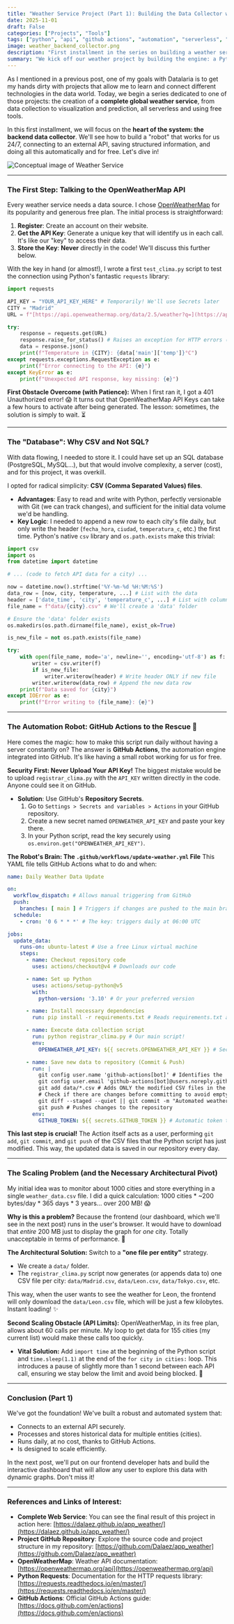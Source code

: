 ```yaml
---
title: "Weather Service Project (Part 1): Building the Data Collector with Python and GitHub Actions"
date: 2025-11-01
draft: False
categories: ["Projects", "Tools"]
tags: ["python", "api", "github actions", "automation", "serverless", "data", "backend"]
image: weather_backend_collector.png
description: "First installment in the series on building a weather service. We focus on the backend: connecting to the OpenWeatherMap API, storing data in CSV, and automating everything 24/7 for free with GitHub Actions."
summary: "We kick off our weather project by building the engine: a Python script that talks to an API, saves historical data, and runs daily thanks to GitHub Actions. I'll share the tricks and challenges!"
---
```


As I mentioned in a previous post, one of my goals with Datalaria is to get my hands dirty with projects that allow me to learn and connect different technologies in the data world. Today, we begin a series dedicated to one of those projects: the creation of a **complete global weather service**, from data collection to visualization and prediction, all serverless and using free tools.

In this first installment, we will focus on the **heart of the system: the backend data collector**. We'll see how to build a "robot" that works for us 24/7, connecting to an external API, saving structured information, and doing all this automatically and for free. Let's dive in!

![Conceptual image of Weather Service](AI_App_Weather_Image.png)

---

### The First Step: Talking to the OpenWeatherMap API

Every weather service needs a data source. I chose [OpenWeatherMap](https://openweathermap.org/) for its popularity and generous free plan. The initial process is straightforward:

1.  **Register**: Create an account on their website.
2.  **Get the API Key**: Generate a unique key that will identify us in each call. It's like our "key" to access their data.
3.  **Store the Key**: **Never** directly in the code! We'll discuss this further below.

With the key in hand (or almost!), I wrote a first `test_clima.py` script to test the connection using Python's fantastic `requests` library:

```python
import requests

API_KEY = "YOUR_API_KEY_HERE" # Temporarily! We'll use Secrets later
CITY = "Madrid"
URL = f"[https://api.openweathermap.org/data/2.5/weather?q=](https://api.openweathermap.org/data/2.5/weather?q=){CITY}&appid={API_KEY}&units=metric&lang=es"

try:
    response = requests.get(URL)
    response.raise_for_status() # Raises an exception for HTTP errors (4xx or 5xx)
    data = response.json()
    print(f"Temperature in {CITY}: {data['main']['temp']}°C")
except requests.exceptions.RequestException as e:
    print(f"Error connecting to the API: {e}")
except KeyError as e:
    print(f"Unexpected API response, key missing: {e}")
```

**First Obstacle Overcome (with Patience):** When I first ran it, I got a 401 Unauthorized error! 😱 It turns out that OpenWeatherMap API Keys can take a few hours to activate after being generated. The lesson: sometimes, the solution is simply to wait. ⏳

-----

### The "Database": Why CSV and Not SQL?

With data flowing, I needed to store it. I could have set up an SQL database (PostgreSQL, MySQL...), but that would involve complexity, a server (cost), and for this project, it was overkill.

I opted for radical simplicity: **CSV (Comma Separated Values) files**.

  * **Advantages**: Easy to read and write with Python, perfectly versionable with Git (we can track changes), and sufficient for the initial data volume we'd be handling.
  * **Key Logic**: I needed to append a new row to each city's file daily, but only write the header (`fecha_hora`, `ciudad`, `temperatura_c`, etc.) the first time. Python's native `csv` library and `os.path.exists` make this trivial:

```python
import csv
import os
from datetime import datetime

# ... (code to fetch API data for a city) ...

now = datetime.now().strftime('%Y-%m-%d %H:%M:%S')
data_row = [now, city, temperature, ...] # List with the data
header = ['date_time', 'city', 'temperature_c', ...] # List with column names
file_name = f"data/{city}.csv" # We'll create a 'data' folder

# Ensure the 'data' folder exists
os.makedirs(os.path.dirname(file_name), exist_ok=True)

is_new_file = not os.path.exists(file_name)

try:
    with open(file_name, mode='a', newline='', encoding='utf-8') as f:
        writer = csv.writer(f)
        if is_new_file:
            writer.writerow(header) # Write header ONLY if new file
        writer.writerow(data_row) # Append the new data row
    print(f"Data saved for {city}")
except IOError as e:
    print(f"Error writing to {file_name}: {e}")
```

-----

### The Automation Robot: GitHub Actions to the Rescue 🤖

Here comes the magic: how to make this script run daily without having a server constantly on? The answer is **GitHub Actions**, the automation engine integrated into GitHub. It's like having a small robot working for us for free.

**Security First: Never Upload Your API Key!**
The biggest mistake would be to upload `registrar_clima.py` with the `API_KEY` written directly in the code. Anyone could see it on GitHub.

  * **Solution**: Use GitHub's **Repository Secrets**.
    1.  Go to `Settings > Secrets and variables > Actions` in your GitHub repository.
    2.  Create a new secret named `OPENWEATHER_API_KEY` and paste your key there.
    3.  In your Python script, read the key securely using `os.environ.get("OPENWEATHER_API_KEY")`.

**The Robot's Brain: The `.github/workflows/update-weather.yml` File**
This YAML file tells GitHub Actions what to do and when:

```yaml
name: Daily Weather Data Update

on:
  workflow_dispatch: # Allows manual triggering from GitHub
  push:
    branches: [ main ] # Triggers if changes are pushed to the main branch
  schedule:
    - cron: '0 6 * * *' # The key: triggers daily at 06:00 UTC

jobs:
  update_data:
    runs-on: ubuntu-latest # Use a free Linux virtual machine
    steps:
      - name: Checkout repository code
        uses: actions/checkout@v4 # Downloads our code

      - name: Set up Python
        uses: actions/setup-python@v5
        with:
          python-version: '3.10' # Or your preferred version

      - name: Install necessary dependencies
        run: pip install -r requirements.txt # Reads requirements.txt and installs requests, etc.

      - name: Execute data collection script
        run: python registrar_clima.py # Our main script!
        env:
          OPENWEATHER_API_KEY: ${{ secrets.OPENWEATHER_API_KEY }} # Securely injects the secret

      - name: Save new data to repository (Commit & Push)
        run: |
          git config user.name 'github-actions[bot]' # Identifies the 'bot'
          git config user.email 'github-actions[bot]@users.noreply.github.com'
          git add data/*.csv # Adds ONLY the modified CSV files in the 'data' folder
          # Check if there are changes before committing to avoid empty commits
          git diff --staged --quiet || git commit -m "Automated weather data update 🤖"
          git push # Pushes changes to the repository
        env:
          GITHUB_TOKEN: ${{ secrets.GITHUB_TOKEN }} # Automatic token to allow the push
```

**This last step is crucial!** The Action itself acts as a user, performing `git add`, `git commit`, and `git push` of the CSV files that the Python script has just modified. This way, the updated data is saved in our repository every day.

-----

### The Scaling Problem (and the Necessary Architectural Pivot)

My initial idea was to monitor about 1000 cities and store everything in a single `weather_data.csv` file. I did a quick calculation: 1000 cities \* \~200 bytes/day \* 365 days \* 3 years... over 200 MB! 😱

**Why is this a problem?** Because the frontend (our dashboard, which we'll see in the next post) runs in the user's browser. It would have to download that *entire* 200 MB just to display the graph for *one* city. Totally unacceptable in terms of performance. 🐢

**The Architectural Solution:** Switch to a **"one file per entity"** strategy.

  * We create a `data/` folder.
  * The `registrar_clima.py` script now generates (or appends data to) one CSV file per city: `data/Madrid.csv`, `data/Leon.csv`, `data/Tokyo.csv`, etc.

This way, when the user wants to see the weather for Leon, the frontend will only download the `data/Leon.csv` file, which will be just a few kilobytes. Instant loading! ✨

**Second Scaling Obstacle (API Limits):** OpenWeatherMap, in its free plan, allows about 60 calls per minute. My loop to get data for 155 cities (my current list) would make these calls too quickly.

  * **Vital Solution:** Add `import time` at the beginning of the Python script and `time.sleep(1.1)` at the end of the `for city in cities:` loop. This introduces a pause of slightly more than 1 second between each API call, ensuring we stay below the limit and avoid being blocked. 🚦

-----

### Conclusion (Part 1)

We've got the foundation! We've built a robust and automated system that:

  * Connects to an external API securely.
  * Processes and stores historical data for multiple entities (cities).
  * Runs daily, at no cost, thanks to GitHub Actions.
  * Is designed to scale efficiently.

In the next post, we'll put on our frontend developer hats and build the interactive dashboard that will allow any user to explore this data with dynamic graphs. Don't miss it!

---

### References and Links of Interest:

* **Complete Web Service**: You can see the final result of this project in action here: [https://dalaez.github.io/app_weather/](https://dalaez.github.io/app_weather/)
* **Project GitHub Repository**: Explore the source code and project structure in my repository: [https://github.com/Dalaez/app_weather](https://github.com/Dalaez/app_weather)
* **OpenWeatherMap**: Weather API documentation: [https://openweathermap.org/api](https://openweathermap.org/api)
* **Python Requests**: Documentation for the HTTP requests library: [https://requests.readthedocs.io/en/master/](https://requests.readthedocs.io/en/master/)
* **GitHub Actions**: Official GitHub Actions guide: [https://docs.github.com/en/actions](https://docs.github.com/en/actions)